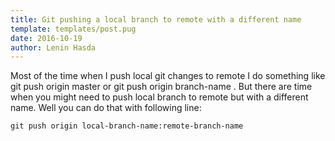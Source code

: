 ```yaml
---
title: Git pushing a local branch to remote with a different name
template: templates/post.pug
date: 2016-10-19
author: Lenin Hasda
---
```


Most of the time when I push local git changes to remote I do something like git push origin master or git push origin branch-name . But there are time when you might need to push local branch to remote but with a different name. Well you can do that with following line:

```
git push origin local-branch-name:remote-branch-name
```

